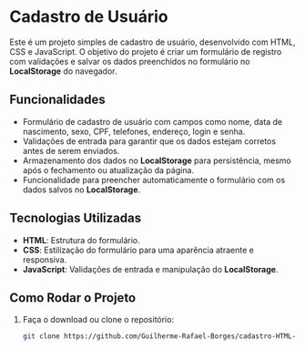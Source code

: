 # Cadastro de Usuário

Este é um projeto simples de cadastro de usuário, desenvolvido com HTML, CSS e JavaScript. O objetivo do projeto é criar um formulário de registro com validações e salvar os dados preenchidos no formulário no **LocalStorage** do navegador.

## Funcionalidades

- Formulário de cadastro de usuário com campos como nome, data de nascimento, sexo, CPF, telefones, endereço, login e senha.
- Validações de entrada para garantir que os dados estejam corretos antes de serem enviados.
- Armazenamento dos dados no **LocalStorage** para persistência, mesmo após o fechamento ou atualização da página.
- Funcionalidade para preencher automaticamente o formulário com os dados salvos no **LocalStorage**.

## Tecnologias Utilizadas

- **HTML**: Estrutura do formulário.
- **CSS**: Estilização do formulário para uma aparência atraente e responsiva.
- **JavaScript**: Validações de entrada e manipulação do **LocalStorage**.

## Como Rodar o Projeto


1. Faça o download ou clone o repositório:
   ```bash
   git clone https://github.com/Guilherme-Rafael-Borges/cadastro-HTML-CSS-JS.git

